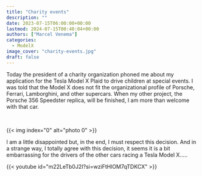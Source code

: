 ```yaml
---
title: "Charity events"
description: ""
date: 2023-07-15T06:00:00+00:00
lastmod: 2024-07-15T00:40:04+00:00
authors: ["Marcel Venema"]
categories:
  - ModelX
image_cover: "charity-events.jpg"
draft: false
---
```


Today the president of a charity organization phoned me about my application for the Tesla Model X Plaid to drive children at special events. I was told that the Model X does not fit the organizational profile of Porsche, Ferrari, Lamborghini, and other supercars. When my other project, the Porsche 356 Speedster replica, will be finished, I am more than welcome with that car.

<!--more-->

&nbsp; 

{{< img index="0" alt="photo 0" >}}

I am a little disappointed but, in the end, I must respect this decision. And in a strange way, I totally agree with this decision, it seems it is a bit embarrassing for the drivers of the other cars racing a Tesla Model X…..

{{< youtube id="m22LeTb0J2I?si=wziFtHlOM7qTDKCX" >}}

